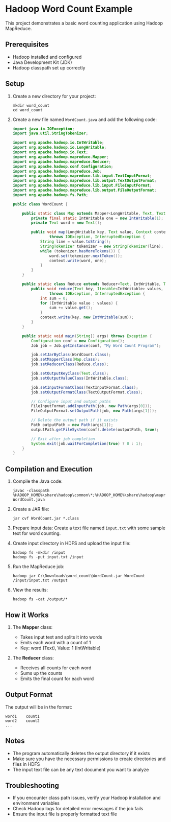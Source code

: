 # Hadoop Word Count Example

This project demonstrates a basic word counting application using Hadoop MapReduce.

## Prerequisites

- Hadoop installed and configured
- Java Development Kit (JDK)
- Hadoop classpath set up correctly

## Setup

1. Create a new directory for your project:

   ```
   mkdir word_count
   cd word_count
   ```

2. Create a new file named `WordCount.java` and add the following code:

   ```java
   import java.io.IOException;
   import java.util.StringTokenizer;

   import org.apache.hadoop.io.IntWritable;
   import org.apache.hadoop.io.LongWritable;
   import org.apache.hadoop.io.Text;
   import org.apache.hadoop.mapreduce.Mapper;
   import org.apache.hadoop.mapreduce.Reducer;
   import org.apache.hadoop.conf.Configuration;
   import org.apache.hadoop.mapreduce.Job;
   import org.apache.hadoop.mapreduce.lib.input.TextInputFormat;
   import org.apache.hadoop.mapreduce.lib.output.TextOutputFormat;
   import org.apache.hadoop.mapreduce.lib.input.FileInputFormat;
   import org.apache.hadoop.mapreduce.lib.output.FileOutputFormat;
   import org.apache.hadoop.fs.Path;

   public class WordCount {

       public static class Map extends Mapper<LongWritable, Text, Text, IntWritable> {
           private final static IntWritable one = new IntWritable(1);
           private Text word = new Text();

           public void map(LongWritable key, Text value, Context context)
                   throws IOException, InterruptedException {
               String line = value.toString();
               StringTokenizer tokenizer = new StringTokenizer(line);
               while (tokenizer.hasMoreTokens()) {
                   word.set(tokenizer.nextToken());
                   context.write(word, one);
               }
           }
       }

       public static class Reduce extends Reducer<Text, IntWritable, Text, IntWritable> {
           public void reduce(Text key, Iterable<IntWritable> values, Context context)
                   throws IOException, InterruptedException {
               int sum = 0;
               for (IntWritable value : values) {
                   sum += value.get();
               }
               context.write(key, new IntWritable(sum));
           }
       }

       public static void main(String[] args) throws Exception {
           Configuration conf = new Configuration();
           Job job = Job.getInstance(conf, "My Word Count Program");

           job.setJarByClass(WordCount.class);
           job.setMapperClass(Map.class);
           job.setReducerClass(Reduce.class);

           job.setOutputKeyClass(Text.class);
           job.setOutputValueClass(IntWritable.class);

           job.setInputFormatClass(TextInputFormat.class);
           job.setOutputFormatClass(TextOutputFormat.class);

           // Configure input and output paths
           FileInputFormat.addInputPath(job, new Path(args[0]));
           FileOutputFormat.setOutputPath(job, new Path(args[1]));

           // Delete the output path if it exists
           Path outputPath = new Path(args[1]);
           outputPath.getFileSystem(conf).delete(outputPath, true);

           // Exit after job completion
           System.exit(job.waitForCompletion(true) ? 0 : 1);
       }
   }
   ```

## Compilation and Execution

1. Compile the Java code:

   ```
   javac -classpath %HADOOP_HOME%\share\hadoop\common\*;%HADOOP_HOME%\share\hadoop\mapreduce\* WordCount.java
   ```

2. Create a JAR file:

   ```
   jar cvf WordCount.jar *.class
   ```

3. Prepare input data:
   Create a text file named `input.txt` with some sample text for word counting.

4. Create input directory in HDFS and upload the input file:

   ```
   hadoop fs -mkdir /input
   hadoop fs -put input.txt /input
   ```

5. Run the MapReduce job:

   ```
   hadoop jar C:\Downloads\word_count\WordCount.jar WordCount /input/input.txt /output
   ```

6. View the results:

   ```
   hadoop fs -cat /output/*
   ```

## How it Works

1. The **Mapper** class:
   - Takes input text and splits it into words
   - Emits each word with a count of 1
   - Key: word (Text), Value: 1 (IntWritable)

2. The **Reducer** class:
   - Receives all counts for each word
   - Sums up the counts
   - Emits the final count for each word

## Output Format

The output will be in the format:
```
word1    count1
word2    count2
...
```

## Notes

- The program automatically deletes the output directory if it exists
- Make sure you have the necessary permissions to create directories and files in HDFS
- The input text file can be any text document you want to analyze

## Troubleshooting

- If you encounter class path issues, verify your Hadoop installation and environment variables
- Check Hadoop logs for detailed error messages if the job fails
- Ensure the input file is properly formatted text file
